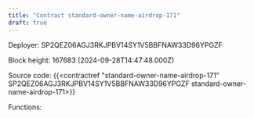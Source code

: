 ```yaml
---
title: "Contract standard-owner-name-airdrop-171"
draft: true
---
```

Deployer: SP2QEZ06AGJ3RKJPBV14SY1V5BBFNAW33D96YPGZF


 



Block height: 167683 (2024-09-28T14:47:48.000Z)

Source code: {{<contractref "standard-owner-name-airdrop-171" SP2QEZ06AGJ3RKJPBV14SY1V5BBFNAW33D96YPGZF standard-owner-name-airdrop-171>}}

Functions:


